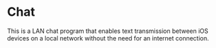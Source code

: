 # Chat
This is a LAN chat program that enables text transmission between iOS devices on a local network without the need for an internet connection.
